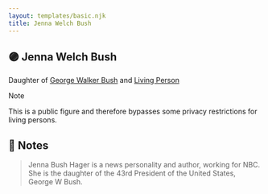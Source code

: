 ```yaml
---
layout: templates/basic.njk
title: Jenna Welch Bush
---
```

## 🟣 Jenna Welch Bush

Daughter of [George Walker Bush](/people/2/29497980) and [Living Person](/people/7/74109505)

> [!note]
> This is a public figure and therefore bypasses some privacy restrictions for living persons.

## 📝 Notes
>   
  > Jenna Bush Hager is a news personality and author, working for NBC. She is the daughter of the 43rd President of the United States, George W Bush.